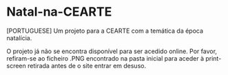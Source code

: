 # Natal-na-CEARTE
[PORTUGUESE] Um projeto para a CEARTE com a temática da época natalícia.

O projeto já não se encontra disponível para ser acedido online. Por favor, refiram-se ao ficheiro .PNG encontrado na pasta inicial para aceder à print-screen retirada antes de o site entrar em desuso.
